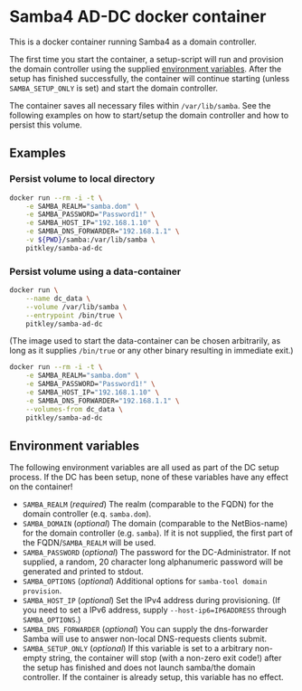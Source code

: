 # Samba4 AD-DC docker container

This is a docker container running Samba4 as a domain controller.

The first time you start the container, a setup-script will run and provision the domain controller using the supplied [environment variables](#environment-variables).
After the setup has finished successfully, the container will continue starting (unless `SAMBA_SETUP_ONLY` is set) and start the domain controller.

The container saves all necessary files within `/var/lib/samba`.
See the following examples on how to start/setup the domain controller and how to persist this volume.

## Examples

### Persist volume to local directory

```bash
docker run --rm -i -t \
    -e SAMBA_REALM="samba.dom" \
    -e SAMBA_PASSWORD="Password1!" \
    -e SAMBA_HOST_IP="192.168.1.10" \
    -e SAMBA_DNS_FORWARDER="192.168.1.1" \
    -v ${PWD}/samba:/var/lib/samba \
    pitkley/samba-ad-dc
```

### Persist volume using a data-container

```bash
docker run \
    --name dc_data \
    --volume /var/lib/samba \
    --entrypoint /bin/true \
    pitkley/samba-ad-dc
```

(The image used to start the data-container can be chosen arbitrarily, as long as it supplies `/bin/true` or any other binary resulting in immediate exit.)

```bash
docker run --rm -i -t \
    -e SAMBA_REALM="samba.dom" \
    -e SAMBA_PASSWORD="Password1!" \
    -e SAMBA_HOST_IP="192.168.1.10" \
    -e SAMBA_DNS_FORWARDER="192.168.1.1" \
    --volumes-from dc_data \
    pitkley/samba-ad-dc
```

## Environment variables

The following environment variables are all used as part of the DC setup process.
If the DC has been setup, none of these variables have any effect on the container!

- `SAMBA_REALM` (*required*) The realm (comparable to the FQDN) for the domain controller (e.q. `samba.dom`).
- `SAMBA_DOMAIN` (*optional*) The domain (comparable to the NetBios-name) for the domain controller (e.g. `samba`).
    If it is not supplied, the first part of the FQDN/`SAMBA_REALM` will be used.
- `SAMBA_PASSWORD` (*optional*) The password for the DC-Administrator.
    If not supplied, a random, 20 character long alphanumeric password will be generated and printed to stdout.
- `SAMBA_OPTIONS` (*optional*) Additional options for `samba-tool domain provision`.
- `SAMBA_HOST_IP` (*optional*) Set the IPv4 address during provisioning.
    (If you need to set a IPv6 address, supply `--host-ip6=IP6ADDRESS` through `SAMBA_OPTIONS`.)
- `SAMBA_DNS_FORWARDER` (*optional*) You can supply the dns-forwarder Samba will use to answer non-local DNS-requests clients submit.
- `SAMBA_SETUP_ONLY` (*optional*) If this variable is set to a arbitrary non-empty string, the container will stop (with a non-zero exit code!) after the setup has finished and does not launch samba/the domain controller.
    If the container is already setup, this variable has no effect.

